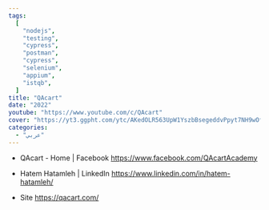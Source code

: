 ```yaml
---
tags:
  [
    "nodejs",
    "testing",
    "cypress",
    "postman",
    "cypress",
    "selenium",
    "appium",
    "istqb",
  ]
title: "QAcart"
date: "2022"
youtube: "https://www.youtube.com/c/QAcart"
cover: "https://yt3.ggpht.com/ytc/AKedOLR563UpW1YszbBsegeddvPpyt7NH9wOfRA9WPTblw=s176-c-k-c0x00ffffff-no-rj"
categories:
  - "عربي"
---
```


- QAcart - Home | Facebook
  https://www.facebook.com/QAcartAcademy

- Hatem Hatamleh | LinkedIn
  https://www.linkedin.com/in/hatem-hatamleh/

- Site
  https://qacart.com/
